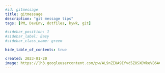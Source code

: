 ```yaml
---
#id: gitmessage
title: gitmessage
description: "git message tips"
tags: [PM, DevEnv, dotfiles, kywk, git]

#sidebar_position: 1
#sidebar_label: Easy
#sidebar_class_name: green

hide_table_of_contents: true

created: 2023-01-20
image: https://lh3.googleusercontent.com/pw/AL9nZEUA9Ifvd5Z8SXDWkeVB6AC4MPGwnXaL6kBXNPoXwOQQ2jOcZ1Jw_0p8TKK8C3ZX0e67_FOY15eDrm7aaXSQJcKtoUzC80SAQEHsaBy6qS2AqNNs5VUFNXBKm439y_1wkvmDl-PnL8ReojnIumNlEvOXBg=w800-no?authuser=0
---
```


